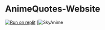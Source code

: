 # AnimeQuotes-Website
[![Run on replit](https://repl.it/badge/github/wilardzysenpai/AnimeQuotes-Website)](https://repl.it/github/wilardzysenpai/AnimeQuotes-Website)
[![SkyAnime](https://img.shields.io/website?label=Made%20with&up_color=skyblue&up_message=SkyAnime&url=https%3A%2F%2Fanimequotes.tk%2Fsupport)
